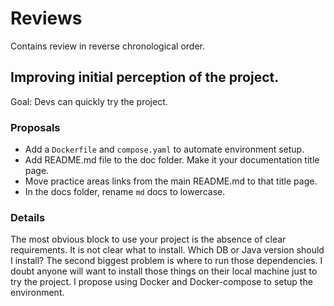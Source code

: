 # Reviews
Contains review in reverse chronological order.

## Improving initial perception of the project.
Goal: Devs can quickly try the project.

### Proposals
- Add a `Dockerfile` and `compose.yaml` to automate environment setup.
- Add README.md file to the doc folder. Make it your documentation title page.
- Move practice areas links from the main README.md to that title page.
- In the docs folder, rename `md` docs to lowercase.

### Details
The most obvious block to use your project is the absence of clear requirements.
It is not clear what to install. Which DB or Java version should I install?
The second biggest problem is where to run those dependencies.
I doubt anyone will want to install those things on their local machine just
to try the project. I propose using Docker and Docker-compose to setup the environment.
